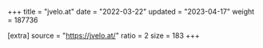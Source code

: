 +++
title = "jvelo.at"
date = "2022-03-22"
updated = "2023-04-17"
weight = 187736

[extra]
source = "https://jvelo.at/"
ratio = 2
size = 183
+++
